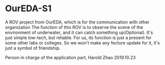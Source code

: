 # OurEDA-S1
A ROV project from OurEDA, which is for the communication with other organization
The function of this ROV is to observe the scene of the environment of underwater, and it can catch something up(Optional). It's just simple
low-tech, but reliable. For us, its function is just a present for some other labs or colleges. So we won't make any fecture update for it,
it's just a symbol of friendship.

Person in charge of the application part,
Harold Zhao
2019.10.23
